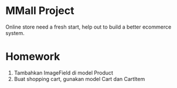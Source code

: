 MMall Project
=============

Online store need a fresh start, help out to build a better ecommerce system.

Homework
========

1. Tambahkan ImageField di model Product
2. Buat shopping cart, gunakan model Cart dan CartItem